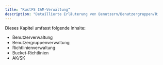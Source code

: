 ```yaml
---
title: "RustFS IAM-Verwaltung"
description: "Detaillierte Erläuterung von Benutzern/Benutzergruppen/Richtlinien/AK&SK und anderen Inhalten in RustFS."
---
```


Dieses Kapitel umfasst folgende Inhalte:

- Benutzerverwaltung
- Benutzergruppenverwaltung
- Richtlinienverwaltung
- Bucket-Richtlinien
- AK/SK